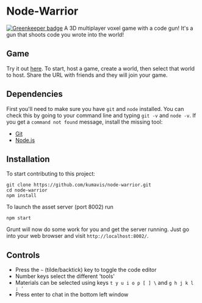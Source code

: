 # Node-Warrior

[![Greenkeeper badge](https://badges.greenkeeper.io/kumavis/node-warrior.svg)](https://greenkeeper.io/)
A 3D multiplayer voxel game with a code gun!
It's a gun that shoots code you wrote into the world!

## Game
Try it out [here](http://kumavis.github.io/node-warrior).
To start, host a game, create a world, then select that world to host.
Share the URL with friends and they will join your game.

## Dependencies
First you'll need to make sure you have `git` and `node` installed.
You can check this by going to your command line and typing `git -v` and `node -v`.
If you get a `command not found` message, install the missing tool:

* [Git](http://git-scm.com/)
* [Node.js](http://nodejs.org/)


## Installation
To start contributing to this project:

```
git clone https://github.com/kumavis/node-warrior.git
cd node-warrior
npm install
```

To launch the asset server (port 8002) run

```
npm start
```

Grunt will now do some work for you and get the server running.
Just go into your web browser and visit `http://localhost:8002/`.

## Controls

* Press the `~` (tilde/backtick) key to toggle the code editor
* Number keys select the different 'tools'
* Materials can be selected using keys ` t y u i o p [ ] \ ` and ` g h j k l ; ' `
* Press enter to chat in the bottom left window


